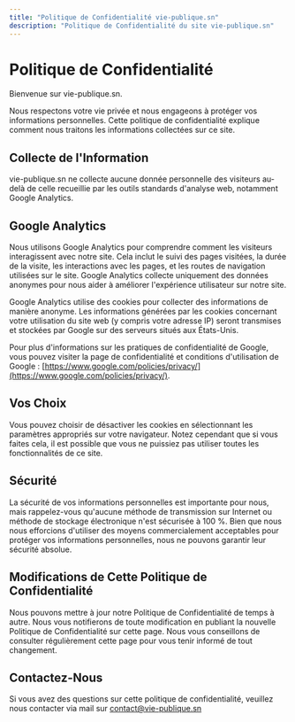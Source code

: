 ```yaml
---
title: "Politique de Confidentialité vie-publique.sn"
description: "Politique de Confidentialité du site vie-publique.sn"
---
```


<!-- Content of the page -->

# **Politique de Confidentialité**

Bienvenue sur vie-publique.sn.

Nous respectons votre vie privée et nous engageons à protéger vos informations personnelles. Cette politique de confidentialité explique comment nous traitons les informations collectées sur ce site.

## **Collecte de l'Information**

vie-publique.sn ne collecte aucune donnée personnelle des visiteurs au-delà de celle recueillie par les outils standards d'analyse web, notamment Google Analytics.

## **Google Analytics**

Nous utilisons Google Analytics pour comprendre comment les visiteurs interagissent avec notre site. Cela inclut le suivi des pages visitées, la durée de la visite, les interactions avec les pages, et les routes de navigation utilisées sur le site. Google Analytics collecte uniquement des données anonymes pour nous aider à améliorer l'expérience utilisateur sur notre site.

Google Analytics utilise des cookies pour collecter des informations de manière anonyme. Les informations générées par les cookies concernant votre utilisation du site web (y compris votre adresse IP) seront transmises et stockées par Google sur des serveurs situés aux États-Unis.

Pour plus d'informations sur les pratiques de confidentialité de Google, vous pouvez visiter la page de confidentialité et conditions d'utilisation de Google : [https://www.google.com/policies/privacy/](https://www.google.com/policies/privacy/).

## **Vos Choix**

Vous pouvez choisir de désactiver les cookies en sélectionnant les paramètres appropriés sur votre navigateur. Notez cependant que si vous faites cela, il est possible que vous ne puissiez pas utiliser toutes les fonctionnalités de ce site.

## **Sécurité**

La sécurité de vos informations personnelles est importante pour nous, mais rappelez-vous qu'aucune méthode de transmission sur Internet ou méthode de stockage électronique n'est sécurisée à 100 %. Bien que nous nous efforcions d'utiliser des moyens commercialement acceptables pour protéger vos informations personnelles, nous ne pouvons garantir leur sécurité absolue.

## Modifications de Cette Politique de Confidentialité

Nous pouvons mettre à jour notre Politique de Confidentialité de temps à autre. Nous vous notifierons de toute modification en publiant la nouvelle Politique de Confidentialité sur cette page. Nous vous conseillons de consulter régulièrement cette page pour vous tenir informé de tout changement.

## Contactez-Nous

Si vous avez des questions sur cette politique de confidentialité, veuillez nous contacter via mail sur [contact@vie-publique.sn](contact@vie-publique.sn)
